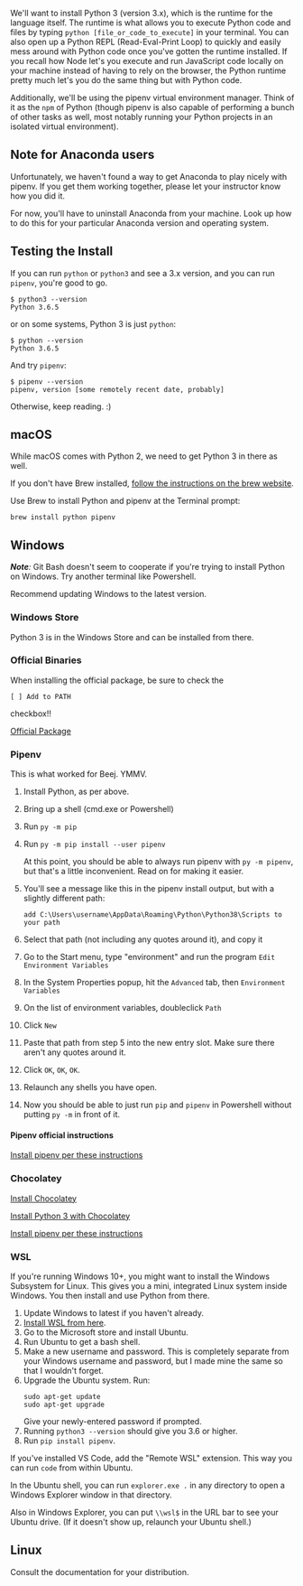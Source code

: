 We'll want to install Python 3 (version 3.x), which is the runtime for the language itself. The runtime is what allows you to execute Python code and files by typing `python [file_or_code_to_execute]` in your terminal. You can also open up a Python REPL (Read-Eval-Print Loop) to quickly and easily mess around with Python code once you've gotten the runtime installed. If you recall how Node let's you execute and run JavaScript code locally on your machine instead of having to rely on the browser, the Python runtime pretty much let's you do the same thing but with Python code. 

Additionally, we'll be using the pipenv virtual environment manager. Think of it as the `npm` of Python (though pipenv is also capable of performing a bunch of other tasks as well, most notably running your Python projects in an isolated virtual environment). 

## Note for Anaconda users

Unfortunately, we haven't found a way to get Anaconda to play nicely with pipenv. If you get them working together, please let your instructor know how you did it.

For now, you'll have to uninstall Anaconda from your machine. Look up how to do this for your particular Anaconda version and operating system. 

## Testing the Install

If you can run `python` or `python3` and see a 3.x version, and you can run `pipenv`, you're good to go.

```
$ python3 --version
Python 3.6.5
```
or on some systems, Python 3 is just `python`:

```
$ python --version
Python 3.6.5
```

And try `pipenv`:

```
$ pipenv --version
pipenv, version [some remotely recent date, probably]
```

Otherwise, keep reading. :)

## macOS

While macOS comes with Python 2, we need to get Python 3 in there as well.

If you don't have Brew installed, [follow the instructions on the brew website](https://brew.sh/).

Use Brew to install Python and pipenv at the Terminal prompt:

```
brew install python pipenv
```

## Windows

_**Note**:_ Git Bash doesn't seem to cooperate if you're trying to install Python on Windows. Try another terminal like Powershell. 

Recommend updating Windows to the latest version.

### Windows Store

Python 3 is in the Windows Store and can be installed from there.

### Official Binaries

When installing the official package, be sure to check the

```
[ ] Add to PATH
```

checkbox!!

[Official Package](https://www.python.org/downloads/windows/)

### Pipenv

This is what worked for Beej. YMMV.

1. Install Python, as per above.
2. Bring up a shell (cmd.exe or Powershell)
3. Run `py -m pip`
4. Run `py -m pip install --user pipenv`

   At this point, you should be able to always run pipenv with `py -m pipenv`, but that's a little inconvenient. Read on for making it easier.

5. You'll see a message like this in the pipenv install output, but with a slightly different path:
   ```
   add C:\Users\username\AppData\Roaming\Python\Python38\Scripts to your path
   ```
6. Select that path (not including any quotes around it), and copy it
7. Go to the Start menu, type "environment" and run the program `Edit Environment Variables`
8. In the System Properties popup, hit the `Advanced` tab, then `Environment Variables`
9. On the list of environment variables, doubleclick `Path`
10. Click `New`
11. Paste that path from step 5 into the new entry slot. Make sure there aren't any quotes around it.
12. Click `OK`, `OK`, `OK`.
13. Relaunch any shells you have open.
14. Now you should be able to just run `pip` and `pipenv` in Powershell without putting `py -m` in front of it.

#### Pipenv official instructions

[Install pipenv per these instructions](http://docs.python-guide.org/en/latest/dev/virtualenvs/#virtualenvironments-ref)

### Chocolatey

[Install Chocolatey](https://chocolatey.org/install)

[Install Python 3 with Chocolatey](https://chocolatey.org/packages/python3)

[Install pipenv per these instructions](http://docs.python-guide.org/en/latest/dev/virtualenvs/#virtualenvironments-ref)

### WSL

If you're running Windows 10+, you might want to install the Windows Subsystem for Linux. This gives you a mini, integrated Linux system inside Windows. You then install and use Python from there.

1. Update Windows to latest if you haven't already.
2. [Install WSL from here](https://docs.microsoft.com/en-us/windows/wsl/install-win10).
3. Go to the Microsoft store and install Ubuntu.
4. Run Ubuntu to get a bash shell.
5. Make a new username and password. This is completely separate from your Windows username and password, but I made mine the same so that I wouldn't forget.
6. Upgrade the Ubuntu system. Run:
   ```
   sudo apt-get update
   sudo apt-get upgrade
   ```
   Give your newly-entered password if prompted.
7. Running `python3 --version` should give you 3.6 or higher.
8. Run `pip install pipenv`.

If you've installed VS Code, add the "Remote WSL" extension. This way you can run `code` from within Ubuntu.

In the Ubuntu shell, you can run `explorer.exe .` in any directory to open a Windows Explorer window in that directory.

Also in Windows Explorer, you can put `\\wsl$` in the URL bar to see your Ubuntu drive. (If it doesn't show up, relaunch your Ubuntu shell.)

## Linux
Consult the documentation for your distribution.